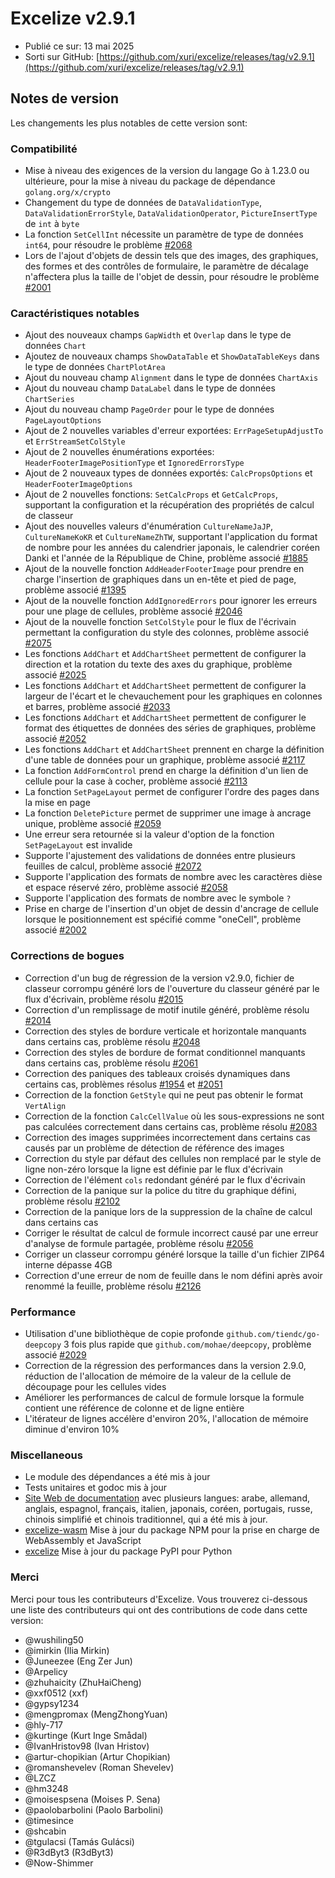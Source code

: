 # Excelize v2.9.1

* Publié ce sur: 13 mai 2025
* Sorti sur GitHub: [https://github.com/xuri/excelize/releases/tag/v2.9.1](https://github.com/xuri/excelize/releases/tag/v2.9.1)

## Notes de version

Les changements les plus notables de cette version sont:

### Compatibilité

* Mise à niveau des exigences de la version du langage Go à 1.23.0 ou ultérieure, pour la mise à niveau du package de dépendance `golang.org/x/crypto`
* Changement du type de données de `DataValidationType`, `DataValidationErrorStyle`, `DataValidationOperator`, `PictureInsertType` de `int` à `byte`
* La fonction `SetCellInt` nécessite un paramètre de type de données `int64`, pour résoudre le problème [#2068](https://github.com/xuri/excelize/issues/2068)
* Lors de l'ajout d'objets de dessin tels que des images, des graphiques, des formes et des contrôles de formulaire, le paramètre de décalage n'affectera plus la taille de l'objet de dessin, pour résoudre le problème [#2001](https://github.com/xuri/excelize/issues/2001)

### Caractéristiques notables

* Ajout des nouveaux champs `GapWidth` et `Overlap` dans le type de données `Chart`
* Ajoutez de nouveaux champs `ShowDataTable` et `ShowDataTableKeys` dans le type de données `ChartPlotArea`
* Ajout du nouveau champ `Alignment` dans le type de données `ChartAxis`
* Ajout du nouveau champ `DataLabel` dans le type de données `ChartSeries`
* Ajout du nouveau champ `PageOrder` pour le type de données `PageLayoutOptions`
* Ajout de 2 nouvelles variables d'erreur exportées: `ErrPageSetupAdjustTo` et `ErrStreamSetColStyle`
* Ajout de 2 nouvelles énumérations exportées: `HeaderFooterImagePositionType` et `IgnoredErrorsType`
* Ajout de 2 nouveaux types de données exportés: `CalcPropsOptions` et `HeaderFooterImageOptions`
* Ajout de 2 nouvelles fonctions: `SetCalcProps` et `GetCalcProps`, supportant la configuration et la récupération des propriétés de calcul de classeur
* Ajout des nouvelles valeurs d'énumération `CultureNameJaJP`, `CultureNameKoKR` et `CultureNameZhTW`, supportant l'application du format de nombre pour les années du calendrier japonais, le calendrier coréen Danki et l'année de la République de Chine, problème associé [#1885](https://github.com/xuri/excelize/issues/1885)
* Ajout de la nouvelle fonction `AddHeaderFooterImage` pour prendre en charge l'insertion de graphiques dans un en-tête et pied de page, problème associé [#1395](https://github.com/xuri/excelize/issues/1395)
* Ajout de la nouvelle fonction `AddIgnoredErrors` pour ignorer les erreurs pour une plage de cellules, problème associé [#2046](https://github.com/xuri/excelize/issues/2046)
* Ajout de la nouvelle fonction `SetColStyle` pour le flux de l'écrivain permettant la configuration du style des colonnes, problème associé [#2075](https://github.com/xuri/excelize/issues/2075)
* Les fonctions `AddChart` et `AddChartSheet` permettent de configurer la direction et la rotation du texte des axes du graphique, problème associé [#2025](https://github.com/xuri/excelize/issues/2025)
* Les fonctions `AddChart` et `AddChartSheet` permettent de configurer la largeur de l'écart et le chevauchement pour les graphiques en colonnes et barres, problème associé [#2033](https://github.com/xuri/excelize/issues/2033)
* Les fonctions `AddChart` et `AddChartSheet` permettent de configurer le format des étiquettes de données des séries de graphiques, problème associé [#2052](https://github.com/xuri/excelize/issues/2052)
* Les fonctions `AddChart` et `AddChartSheet` prennent en charge la définition d'une table de données pour un graphique, problème associé [#2117](https://github.com/xuri/excelize/issues/2117)
* La fonction `AddFormControl` prend en charge la définition d'un lien de cellule pour la case à cocher, problème associé [#2113](https://github.com/xuri/excelize/issues/2113)
* La fonction `SetPageLayout` permet de configurer l'ordre des pages dans la mise en page
* La fonction `DeletePicture` permet de supprimer une image à ancrage unique, problème associé [#2059](https://github.com/xuri/excelize/issues/2059)
* Une erreur sera retournée si la valeur d'option de la fonction `SetPageLayout` est invalide
* Supporte l'ajustement des validations de données entre plusieurs feuilles de calcul, problème associé [#2072](https://github.com/xuri/excelize/issues/2072)
* Supporte l'application des formats de nombre avec les caractères dièse et espace réservé zéro, problème associé [#2058](https://github.com/xuri/excelize/issues/2058)
* Supporte l'application des formats de nombre avec le symbole `?`
* Prise en charge de l'insertion d'un objet de dessin d'ancrage de cellule lorsque le positionnement est spécifié comme "oneCell", problème associé [#2002](https://github.com/xuri/excelize/issues/2002)

### Corrections de bogues

* Correction d'un bug de régression de la version v2.9.0, fichier de classeur corrompu généré lors de l'ouverture du classeur généré par le flux d'écrivain, problème résolu [#2015](https://github.com/xuri/excelize/issues/2015)
* Correction d'un remplissage de motif inutile généré, problème résolu [#2014](https://github.com/xuri/excelize/issues/2014)
* Correction des styles de bordure verticale et horizontale manquants dans certains cas, problème résolu [#2048](https://github.com/xuri/excelize/issues/2048)
* Correction des styles de bordure de format conditionnel manquants dans certains cas, problème résolu [#2061](https://github.com/xuri/excelize/issues/2061)
* Correction des paniques des tableaux croisés dynamiques dans certains cas, problèmes résolus [#1954](https://github.com/xuri/excelize/issues/1954) et [#2051](https://github.com/xuri/excelize/issues/2051)
* Correction de la fonction `GetStyle` qui ne peut pas obtenir le format `VertAlign`
* Correction de la fonction `CalcCellValue` où les sous-expressions ne sont pas calculées correctement dans certains cas, problème résolu [#2083](https://github.com/xuri/excelize/issues/2083)
* Correction des images supprimées incorrectement dans certains cas causés par un problème de détection de référence des images
* Correction du style par défaut des cellules non remplacé par le style de ligne non-zéro lorsque la ligne est définie par le flux d'écrivain
* Correction de l'élément `cols` redondant généré par le flux d'écrivain
* Correction de la panique sur la police du titre du graphique défini, problème résolu [#2102](https://github.com/xuri/excelize/issues/2102)
* Correction de la panique lors de la suppression de la chaîne de calcul dans certains cas
* Corriger le résultat de calcul de formule incorrect causé par une erreur d'analyse de formule partagée, problème résolu [#2056](https://github.com/xuri/excelize/issues/2056)
* Corriger un classeur corrompu généré lorsque la taille d'un fichier ZIP64 interne dépasse 4GB
* Correction d'une erreur de nom de feuille dans le nom défini après avoir renommé la feuille, problème résolu [#2126](https://github.com/xuri/excelize/issues/2126)

### Performance

* Utilisation d'une bibliothèque de copie profonde `github.com/tiendc/go-deepcopy` 3 fois plus rapide que `github.com/mohae/deepcopy`, problème associé [#2029](https://github.com/xuri/excelize/issues/2029)
* Correction de la régression des performances dans la version 2.9.0, réduction de l'allocation de mémoire de la valeur de la cellule de découpage pour les cellules vides
* Améliorer les performances de calcul de formule lorsque la formule contient une référence de colonne et de ligne entière
* L'itérateur de lignes accélère d'environ 20%, l'allocation de mémoire diminue d'environ 10%

### Miscellaneous

* Le module des dépendances a été mis à jour
* Tests unitaires et godoc mis à jour
* [Site Web de documentation](https://xuri.me/excelize) avec plusieurs langues: arabe, allemand, anglais, espagnol, français, italien, japonais, coréen, portugais, russe, chinois simplifié et chinois traditionnel, qui a été mis à jour.
* [excelize-wasm](https://github.com/xuri/excelize-wasm) Mise à jour du package NPM pour la prise en charge de WebAssembly et JavaScript
* [excelize](https://github.com/xuri/excelize-py) Mise à jour du package PyPI pour Python

### Merci

Merci pour tous les contributeurs d'Excelize. Vous trouverez ci-dessous une liste des contributeurs qui ont des contributions de code dans cette version:

* @wushiling50
* @imirkin (Ilia Mirkin)
* @Juneezee (Eng Zer Jun)
* @Arpelicy
* @zhuhaicity (ZhuHaiCheng)
* @xxf0512 (xxf)
* @gypsy1234
* @mengpromax (MengZhongYuan)
* @hly-717
* @kurtinge (Kurt Inge Smådal)
* @IvanHristov98 (Ivan Hristov)
* @artur-chopikian (Artur Chopikian)
* @romanshevelev (Roman Shevelev)
* @LZCZ
* @hm3248
* @moisespsena (Moises P. Sena)
* @paolobarbolini (Paolo Barbolini)
* @timesince
* @shcabin
* @tgulacsi (Tamás Gulácsi)
* @R3dByt3 (R3dByt3)
* @Now-Shimmer
